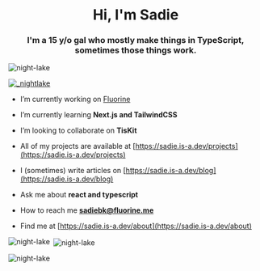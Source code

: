 <h1 align="center">Hi, I'm Sadie</h1>
<h3 align="center">I'm a 15 y/o gal who mostly make things in TypeScript, sometimes those things work.</h3>

<p align="left"> <img src="https://komarev.com/ghpvc/?username=night-lake&label=Profile%20views&color=ffaebd&style=flat" alt="night-lake" /> </p>

<p align="left"> <a href="https://twitter.com/_nightlake" target="blank"><img src="https://img.shields.io/twitter/follow/_nightlake?logo=twitter&style=for-the-badge" alt="_nightlake" /></a> </p>

- I’m currently working on [Fluorine](https://github.com/Fluorinebot/fluorine)

- I’m currently learning **Next.js and TailwindCSS**

- I’m looking to collaborate on **TisKit**

- All of my projects are available at [https://sadie.is-a.dev/projects](https://sadie.is-a.dev/projects)

- I (sometimes) write articles on [https://sadie.is-a.dev/blog](https://sadie.is-a.dev/blog)

- Ask me about **react and typescript**

- How to reach me **sadiebk@fluorine.me**

- Find me at [https://sadie.is-a.dev/about](https://sadie.is-a.dev/about)


<p><img align="left" src="https://github-readme-stats.vercel.app/api/top-langs?username=night-lake&show_icons=true&theme=dark&hide_border=true&locale=en&locale=en&height=512" alt="night-lake" /></p>

<p>&nbsp;<img align="center" src="https://github-readme-stats.vercel.app/api?username=night-lake&show_icons=true&theme=dark&hide_border=true&locale=en&height=512" alt="night-lake" /></p>

<p><img align="center" src="https://github-readme-streak-stats.herokuapp.com/?user=night-lake&theme=dark&locale=en&height=512&hide_border=true" alt="night-lake" /></p>
